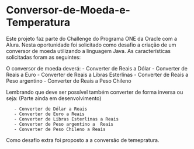 # Conversor-de-Moeda-e-Temperatura

Este projeto faz parte do Challenge do Programa ONE da Oracle com a Alura.
Nesta oportunidade foi solicitado como desafio a criação de um conversor de moeda utilizando a linguagem Java. As características solicitadas foram as seguintes:

O conversor de moeda deverá:
     - Converter de Reais a Dólar
     - Converter de Reais a Euro
     - Converter de Reais a Libras Esterlinas
     - Converter de Reais a Peso argentino
     - Converter de Reais a Peso Chileno

Lembrando que deve ser possível também converter de forma inversa ou seja: (Parte ainda em desenvolvimento)

       - Converter de Dólar a Reais
       - Converter de Euro a Reais
       - Converter de Libras Esterlinas a Reais
       - Converter de Peso argentino a  Reais
       - Converter de Peso Chileno a Reais
       
Como desafio extra foi proposto a a conversão de temepratura.


